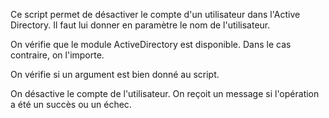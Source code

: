 Ce script permet de désactiver le compte d'un utilisateur dans l'Active Directory.
Il faut lui donner en paramètre le nom de l'utilisateur.

On vérifie que le module ActiveDirectory est disponible. Dans le cas contraire, on l'importe.

On vérifie si un argument est bien donné au script.

On désactive le compte de l'utilisateur.
On reçoit un message si l'opération a été un succès ou un échec.

